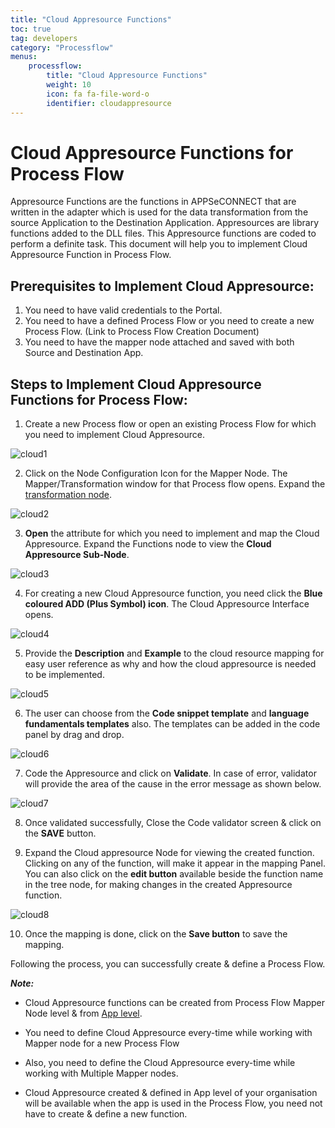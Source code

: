 ```yaml
---
title: "Cloud Appresource Functions"
toc: true
tag: developers
category: "Processflow"
menus: 
    processflow:
        title: "Cloud Appresource Functions"
        weight: 10
        icon: fa fa-file-word-o
        identifier: cloudappresource
---
```


# Cloud Appresource Functions for Process Flow

Appresource Functions are the functions in APPSeCONNECT that are written in the adapter which is used for the data transformation from the source Application to the Destination Application. Appresources are library functions added to the DLL files. This Appresource functions are coded to perform a definite task. This document will help you to implement Cloud Appresource Function in Process Flow.

## Prerequisites to Implement Cloud Appresource:

1.	You need to have valid credentials to the Portal.
2.	You need to have a defined Process Flow or you need to create a new Process Flow. (Link to Process Flow Creation Document)
3.	You need to have the mapper node attached and saved with both Source and Destination App.

## Steps to Implement Cloud Appresource Functions for Process Flow:

1.	Create a new Process flow or open an existing Process Flow for which you need to implement Cloud Appresource.

![cloud1](\staticfiles\processflow\media\mapper\cloudappresource-1.png)

2. Click on the Node Configuration Icon for the Mapper Node. The Mapper/Transformation window for that Process flow opens. Expand the [transformation node](/transformation/getting-started-with-mapping/#structure-of-mapping).

![cloud2](\staticfiles\processflow\media\mapper\cloudappresource-2.png)

3. **Open** the attribute for which you need to implement and map the Cloud Appresource. Expand the Functions node to view the **Cloud Appresource Sub-Node**.

![cloud3](staticfiles\processflow\media\mapper\cloudappresource-3.png)

4. For creating a new Cloud Appresource function, you need click the **Blue coloured ADD (Plus Symbol) icon**. The Cloud Appresource Interface opens.

![cloud4](\staticfiles\processflow\media\mapper\cloudappresource-4.png)


5. Provide the **Description** and **Example** to the cloud resource mapping for easy  user reference as why and how the cloud appresource is needed to be implemented.

![cloud5](\staticfiles\processflow\media\mapper\cloudappresource-5.png)


6. The user can choose from the **Code snippet template** and **language fundamentals templates** also. The templates can be added in the code panel by drag and drop. 

![cloud6](\staticfiles\processflow\media\mapper\cloudappresource-6.png)


7.	Code the Appresource and click on **Validate**. In case of error, validator will provide the area of the cause in the error message as shown below. 

![cloud7](\staticfiles\processflow\media\mapper\cloudappresource-7.png)


8. Once validated successfully, Close the Code validator screen & click on the **SAVE** button.

9.	Expand the Cloud appresource Node for viewing the created function. Clicking on any of the function, will make it appear in the mapping Panel. You can also click on the **edit button** available beside the function name in the tree node, for making changes in the created Appresource function.

![cloud8](\staticfiles\processflow\media\mapper\cloudappresource-8.png)


10. Once the mapping is done, click on the **Save button** to save the mapping.

Following the process, you can successfully create & define a Process Flow.

**_Note:_**

- Cloud Appresource functions can be created from Process Flow Mapper Node level & from [App level](/accessing%20portal/accessing-portal/#b-choosing-app).

- You need to define Cloud Appresource every-time while working with Mapper node for a new Process Flow 

- Also, you need to define the Cloud Appresource every-time while working with Multiple Mapper nodes.

- Cloud Appresource created & defined in App level of your organisation will be available when the app is used in the Process Flow, you need not have to create & define a new function.

